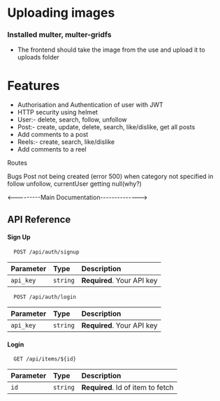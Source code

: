 
# Uploading images
### Installed multer, multer-gridfs
- The frontend should take the image from the use and upload it to uploads folder

# Features
- Authorisation and Authentication of user with JWT
- HTTP security using helmet
- User:- delete, search, follow, unfollow
- Post:- create, update, delete, search, like/dislike, get all posts
- Add comments to a post
- Reels:- create, search, like/dislike
- Add comments to a reel

Routes




Bugs
Post not being created (error 500) when category not specified
in follow unfollow, currentUser getting null(why?)

<---------Main Documentation-------------->

## API Reference

#### Sign Up

```http
  POST /api/auth/signup
```

| Parameter | Type     | Description                |
| :-------- | :------- | :------------------------- |
| `api_key` | `string` | **Required**. Your API key |


```http
  POST /api/auth/login
```

| Parameter | Type     | Description                |
| :-------- | :------- | :------------------------- |
| `api_key` | `string` | **Required**. Your API key |


#### Login

```http
  GET /api/items/${id}
```

| Parameter | Type     | Description                       |
| :-------- | :------- | :-------------------------------- |
| `id`      | `string` | **Required**. Id of item to fetch |



